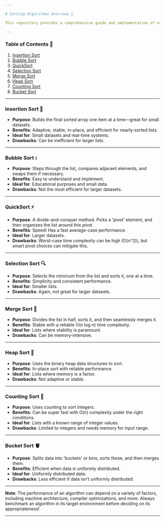 ```yaml
---

# Sorting Algorithms Overview 🚀

This repository provides a comprehensive guide and implementation of various sorting algorithms. Get to know the ins and outs of each method!

---
```


### Table of Contents 📖
1. [Insertion Sort](#insertion-sort)
2. [Bubble Sort](#bubble-sort)
3. [QuickSort](#quicksort)
4. [Selection Sort](#selection-sort)
5. [Merge Sort](#merge-sort)
6. [Heap Sort](#heap-sort)
7. [Counting Sort](#counting-sort)
8. [Bucket Sort](#bucket-sort)

---

### Insertion Sort 🔢
- **Purpose**: Builds the final sorted array one item at a time—great for small datasets.
- **Benefits**: Adaptive, stable, in-place, and efficient for nearly-sorted lists.
- **Ideal for**: Small datasets and real-time systems.
- **Drawbacks**: Can be inefficient for larger lists.

---

### Bubble Sort 💧
- **Purpose**: Steps through the list, compares adjacent elements, and swaps them if necessary.
- **Benefits**: Easy to understand and implement.
- **Ideal for**: Educational purposes and small data.
- **Drawbacks**: Not the most efficient for larger datasets.

---

### QuickSort ⚡️
- **Purpose**: A divide-and-conquer method. Picks a 'pivot' element, and then organizes the list around this pivot.
- **Benefits**: Speed! Has a fast average-case performance.
- **Ideal for**: Larger datasets.
- **Drawbacks**: Worst-case time complexity can be high (O(n^2)), but smart pivot choices can mitigate this.

---

### Selection Sort 🔍
- **Purpose**: Selects the minimum from the list and sorts it, one at a time.
- **Benefits**: Simplicity and consistent performance.
- **Ideal for**: Smaller lists.
- **Drawbacks**: Again, not great for larger datasets.

---

### Merge Sort 🧩
- **Purpose**: Divides the list in half, sorts it, and then seamlessly merges it.
- **Benefits**: Stable with a reliable O(n log n) time complexity.
- **Ideal for**: Lists where stability is paramount.
- **Drawbacks**: Can be memory-intensive.

---

### Heap Sort 🌳
- **Purpose**: Uses the binary heap data structures to sort.
- **Benefits**: In-place sort with reliable performance.
- **Ideal for**: Lists where memory is a factor.
- **Drawbacks**: Not adaptive or stable.

---

### Counting Sort 🧮
- **Purpose**: Uses counting to sort integers.
- **Benefits**: Can be super fast with O(n) complexity under the right conditions.
- **Ideal for**: Lists with a known range of integer values.
- **Drawbacks**: Limited to integers and needs memory for input range.

---

### Bucket Sort 🪣
- **Purpose**: Splits data into 'buckets' or bins, sorts these, and then merges them.
- **Benefits**: Efficient when data is uniformly distributed.
- **Ideal for**: Uniformly distributed data.
- **Drawbacks**: Less efficient if data isn't uniformly distributed.

---

**Note**: The performance of an algorithm can depend on a variety of factors, including machine architecture, compiler optimizations, and more. Always benchmark an algorithm in its target environment before deciding on its appropriateness!

---
